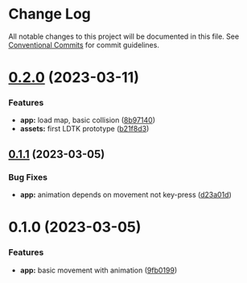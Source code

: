 # Change Log

All notable changes to this project will be documented in this file.
See [Conventional Commits](https://conventionalcommits.org) for commit guidelines.

# [0.2.0](https://github.com/xi72yow/Slimacy/compare/v0.1.1...v0.2.0) (2023-03-11)


### Features

* **app:** load map, basic collision ([8b97140](https://github.com/xi72yow/Slimacy/commit/8b97140e5778cc989cd351a8a3160a0790727521))
* **assets:** first LDTK prototype ([b21f8d3](https://github.com/xi72yow/Slimacy/commit/b21f8d31dbea8f5d62daa4c23c1f13cb7d995f27))





## [0.1.1](https://github.com/xi72yow/Slimacy/compare/v0.1.0...v0.1.1) (2023-03-05)


### Bug Fixes

* **app:** animation depends on movement not key-press ([d23a01d](https://github.com/xi72yow/Slimacy/commit/d23a01d98e1b8fecec21aa5cf0b9a5585475979c))





# 0.1.0 (2023-03-05)


### Features

* **app:** basic movement with animation ([9fb0199](https://github.com/xi72yow/Slimacy/commit/9fb0199a9ef6c0aa31da3eff41d08d11389337d0))

